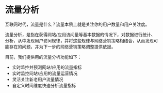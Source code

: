 # 流量分析

互联网时代，流量是什么？流量本质上就是关注你的用户数量和用户关注度。

流量分析，是指在获得网站/应用访问量等基本数据的情况下，对数据进行统计、分析，从中发现用户访问规律，并将这些规律与网络营销策略相结合，从而发现可能存在的问题，并为下一步的网络营销策略调整提供依据。

目前，我们提供用的流量分析功能如下：

* 实时监控并预测网站/应用的流量指标
* 实时监控网站/应用的流量运营情况
* 灵活关注新老用户流量情况
* 自定义时间维度快速分析流量指标

